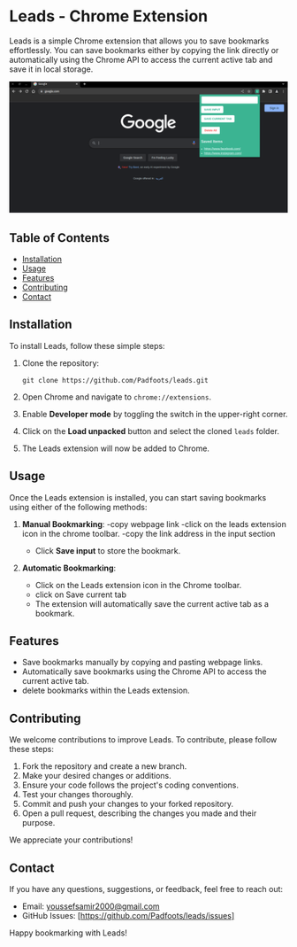 # Leads - Chrome Extension

Leads is a simple Chrome extension that allows you to save bookmarks effortlessly. You can save bookmarks either by copying the link directly or automatically using the Chrome API to access the current active tab and save it in local storage.


![screenshot](./images/Screenshot_8.png)


## Table of Contents

- [Installation](#installation)
- [Usage](#usage)
- [Features](#features)
- [Contributing](#contributing)
- [Contact](#contact)

## Installation

To install Leads, follow these simple steps:

1. Clone the repository:
   ```
   git clone https://github.com/Padfoots/leads.git
   ```

2. Open Chrome and navigate to `chrome://extensions`.

3. Enable **Developer mode** by toggling the switch in the upper-right corner.

4. Click on the **Load unpacked** button and select the cloned `leads` folder.

5. The Leads extension will now be added to Chrome.

## Usage

Once the Leads extension is installed, you can start saving bookmarks using either of the following methods:

1. **Manual Bookmarking**:
   -copy webpage link
   -click on the leads extension icon in the chrome toolbar.
   -copy the link address in the input section
   - Click **Save input** to store the bookmark.

3. **Automatic Bookmarking**:
   - Click on the Leads extension icon in the Chrome toolbar.
   - click on Save current tab
   - The extension will automatically save the current active tab as a bookmark.

## Features

- Save bookmarks manually by copying and pasting webpage links.
- Automatically save bookmarks using the Chrome API to access the current active tab.
- delete bookmarks within the Leads extension.

## Contributing

We welcome contributions to improve Leads. To contribute, please follow these steps:

1. Fork the repository and create a new branch.
2. Make your desired changes or additions.
3. Ensure your code follows the project's coding conventions.
4. Test your changes thoroughly.
5. Commit and push your changes to your forked repository.
6. Open a pull request, describing the changes you made and their purpose.

We appreciate your contributions!


## Contact

If you have any questions, suggestions, or feedback, feel free to reach out:

- Email: youssefsamir2000@gmail.com
- GitHub Issues: [https://github.com/Padfoots/leads/issues]

Happy bookmarking with Leads!
